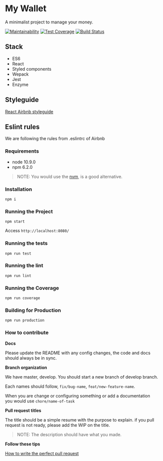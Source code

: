 # My Wallet 

A minimalist project to manage your money.

[![Maintainability](https://api.codeclimate.com/v1/badges/974e3c9d2ed98da3f951/maintainability)](https://codeclimate.com/github/leooliveiradev/my-wallet/maintainability) [![Test Coverage](https://api.codeclimate.com/v1/badges/974e3c9d2ed98da3f951/test_coverage)](https://codeclimate.com/github/leooliveiradev/my-wallet/test_coverage) [![Build Status](https://travis-ci.org/leooliveiradev/my-wallet.svg?branch=master)](https://travis-ci.org/leooliveiradev/my-wallet)

## Stack

* ES6
* React
* Styled components
* Wepack 
* Jest
* Enzyme

## Styleguide 
[React Airbnb styleguide](https://github.com/airbnb/javascript/tree/master/react#basic-rules)

## Eslint rules

We are following the rules from .eslintrc of Airbnb

### Requirements

* node 10.9.0
* npm 6.2.0

> NOTE: You would use the [nvm](https://github.com/creationix/nvm), is a good alternative.

### Installation

```
npm i
```

### Running the Project

```
npm start 
```

Access `http://localhost:8080/`

### Running the tests

```
npm run test
```

### Running the lint
```
npm run lint
```

### Running the Coverage 

```
npm run coverage 
```

### Building for Production

```
npm run production
```

### How to contribute

**Docs**

Please update the README with any config changes, the code and docs should always be in sync.

**Branch organization**

We have master, develop. You should start a new branch of develop branch.

Each names should follow, `fix/bug-name`, `feat/new-feature-name`.

When you are change or configuring something or add a documentation you would use `chore/name-of-task`

**Pull request titles**

The title should be a simple resume with the purpose to explain.
if you pull request is not ready, please add the WIP on the title.

> NOTE: The description should have what you made.

**Follow these tips**

[How to write the perfect pull request](https://blog.github.com/2015-01-21-how-to-write-the-perfect-pull-request/)
